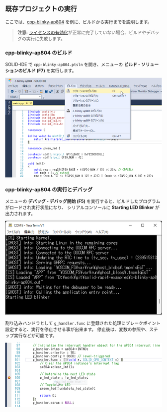 ## 既存プロジェクトの実行

ここでは、[cpp-blinky-ap804](https://github.com/KyotoMicrocomputer/solid-rapi4-examples/tree/main/cpp-blinky-ap804) を例に、ビルドから実行までを説明します。

> **注意:** [ライセンスの有効化](doc/../license.md)が正常に完了していない場合、ビルドやデバッグの実行に失敗します。

### cpp-blinky-ap804 のビルド

SOLID-IDE で `cpp-blinky-ap804.ptsln` を開き、メニューの **ビルド - ソリューションのビルド (F7)** を実行します。

 ![build-ap804](img/build-ap804.png)

### cpp-blinky-ap804 の実行とデバッグ

メニューの **デバッグ - デバッグ開始 (F5)** を実行すると、ビルドしたプログラムがロードされ実行状態になり、
シリアルコンソールに **Starting LED Blinker** が出力されます。

 ![starting-blinker](img/output-starting-blinker.png)

割り込みハンドラとして `g_handler.func` に登録された処理にブレークポイント設定すると、実行を停止させる事が出来ます。
停止後は、変数の参照や、ステップ実行などが可能です。

 ![break](img/break-at-inthandler.png)
